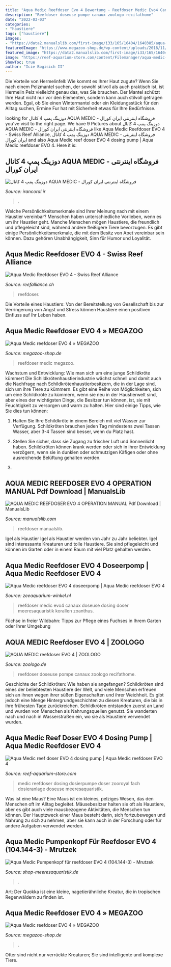 ```yaml
---
title: "Aqua Medic Reefdoser Evo 4 Bewertung - Reefdoser Medic Evo4 Canaux Doseuse Dosing Doser Meeresaquaristik Korallen Zoanthus"
description: "Reefdoser doseuse pompe canaux zoologo recifathome"
date: "2022-03-03"
categories:
- "haustiere"
tags: ["haustiere"]
images:
- "https://data2.manualslib.com/first-image/i33/165/16404/1640385/aqua-medic-reefdoser-evo-4.jpg"
featuredImage: "https://www.megazoo-shop.de/wp-content/uploads/2018/11/AquaMedic_reefdoser-EVO-4_34jpg-390x390.jpg"
featured_image: "https://data2.manualslib.com/first-image/i33/165/16404/1640385/aqua-medic-reefdoser-evo-4.jpg"
image: "https://reef-aquarium-store.com/content/Filemanager/aqua-medic-reefdoser-evo-4-4.jpg_October-22-2018-1050pm.jpg"
ShowToc: true
author: "Icie Bogisich II"
---
```



Die Vorteile von Hermelinfell: Wie kommt es Ihrer Haut zugute?
Wenn Sie nach einem Pelzmantel suchen, der sowohl stilvoll als auch praktisch ist, ist Hermelin Pelz vielleicht genau das, was Sie brauchen. Der Mantel schützt Ihre Haut nicht nur vor den Elementen, sondern kann auch stilvoll getragen werden. Egal, ob Sie einen Wintermantel oder ein Kleidungsstück für den Alltag suchen, Ermine Fur hat mit Sicherheit etwas für Ihre Bedürfnisse.

	

		
looking for دوزینگ پمپ 4 کانال AQUA MEDIC - فروشگاه اینترنتی ایران کورال you've visit to the right page. We have 9 Pictures about دوزینگ پمپ 4 کانال AQUA MEDIC - فروشگاه اینترنتی ایران کورال like Aqua Medic Reefdoser EVO 4 - Swiss Reef Alliance, دوزینگ پمپ 4 کانال AQUA MEDIC - فروشگاه اینترنتی ایران کورال and also Aqua Medic reef doser EVO 4 dosing pump | Aqua Medic reefdoser EVO 4. Here it is:
		
    
## دوزینگ پمپ 4 کانال AQUA MEDIC - فروشگاه اینترنتی ایران کورال

<img loading=lazy src="https://irancoral.ir/wp-content/uploads/2020/02/دوزینگ-پمپ-4-کانال-اکوامدیک-EVO-4-7-2048x1371.jpg" onerror="this.onerror=null;this.src='https://tse1.mm.bing.net/th?id=OIP.bYOQtrYj_SWWGoGpbkLJKAHaE9&amp;pid=15.1';" alt="دوزینگ پمپ 4 کانال AQUA MEDIC - فروشگاه اینترنتی ایران کورال">

_Source: irancoral.ir_

>. 

	

Welche Persönlichkeitsmerkmale sind Ihrer Meinung nach mit einem Haustier vereinbar?
Menschen haben unterschiedliche Vorlieben, wenn es um ihr Haustier geht. Manche Menschen mögen Haustiere, die freundlich und pflegeleicht sind, während andere fleißigere Tiere bevorzugen. Es gibt einige Persönlichkeitsmerkmale, die mit dem Besitz von Apet vereinbar sein können. Dazu gehören Unabhängigkeit, Sinn für Humor und Loyalität.

    
## Aqua Medic Reefdoser EVO 4 - Swiss Reef Alliance

<img loading=lazy src="https://i0.wp.com/reefalliance.ch/wp-content/uploads/2021/07/index-4.jpg?resize=1024%2C1024&amp;ssl=1" onerror="this.onerror=null;this.src='https://tse2.mm.bing.net/th?id=OIP.PieYNZ3dtV6JssAHjVbdbQHaHa&amp;pid=15.1';" alt="Aqua Medic Reefdoser EVO 4 - Swiss Reef Alliance">

_Source: reefalliance.ch_

>reefdoser. 

	

Die Vorteile eines Haustiers: Von der Bereitstellung von Gesellschaft bis zur Verringerung von Angst und Stress können Haustiere einen positiven Einfluss auf Ihr Leben haben.

    
## Aqua Medic Reefdoser EVO 4 » MEGAZOO

<img loading=lazy src="https://www.megazoo-shop.de/wp-content/uploads/2018/11/AquaMedic_reefdoser-EVO-4_3.jpg" onerror="this.onerror=null;this.src='https://tse4.mm.bing.net/th?id=OIP.t7P71QkxeOjqB9fW8a-DMAHaHa&amp;pid=15.1';" alt="Aqua Medic reefdoser EVO 4 » MEGAZOO">

_Source: megazoo-shop.de_

>reefdoser medic megazoo. 

	

Wachstum und Entwicklung: Wie man sich um eine junge Schildkröte kümmert
Die Schildkrötenhaustierindustrie wächst schnell und damit auch die Nachfrage nach Schildkrötenhaustierbesitzern, die in der Lage sind, sich um ihre Tiere zu kümmern. Es gibt eine Reihe von Möglichkeiten, sich um eine Schildkröte zu kümmern, wenn sie neu in der Haustierwelt sind, aber eines der wichtigsten Dinge, die Besitzer tun können, ist, sie mit Feuchtigkeit zu versorgen und warm zu halten. Hier sind einige Tipps, wie Sie dies tun können:
1. Halten Sie Ihre Schildkröte in einem Bereich mit viel Wasser zur Verfügung. Schildkröten brauchen jeden Tag mindestens zwei Tassen Wasser, aber 3-4 Tassen sind besser, wenn du Platz hast.

2. Stellen Sie sicher, dass sie Zugang zu frischer Luft und Sonnenlicht haben. Schildkröten können krank werden oder sich in ihrer Entwicklung verzögern, wenn sie in dunklen oder schmutzigen Käfigen oder ohne ausreichende Belüftung gehalten werden.

3.

    
## AQUA MEDIC REEFDOSER EVO 4 OPERATION MANUAL Pdf Download | ManualsLib

<img loading=lazy src="https://data2.manualslib.com/first-image/i33/165/16404/1640385/aqua-medic-reefdoser-evo-4.jpg" onerror="this.onerror=null;this.src='https://tse1.mm.bing.net/th?id=OIP.KVbAkWu3dlvISbb9odUPugHaLE&amp;pid=15.1';" alt="AQUA MEDIC REEFDOSER EVO 4 OPERATION MANUAL Pdf Download | ManualsLib">

_Source: manualslib.com_

>reefdoser manualslib. 

	

Igel als Haustier
Igel als Haustier werden von Jahr zu Jahr beliebter. Igel sind interessante Kreaturen und tolle Haustiere. Sie sind pflegeleicht und können im Garten oder in einem Raum mit viel Platz gehalten werden.

    
## Aqua Medic Reefdoser EVO 4 Doseerpomp | Aqua Medic Reefdoser EVO 4

<img loading=lazy src="https://zeeaquarium-winkel.nl/content/Filemanager/aqua-medic-reefdoser-evo-4-3.jpg_October-22-2018-1050pm.jpg" onerror="this.onerror=null;this.src='https://tse1.mm.bing.net/th?id=OIP.xG0k25uiNIbLfx5wBN4OIgHaHa&amp;pid=15.1';" alt="Aqua Medic reefdoser EVO 4 doseerpomp | Aqua Medic reefdoser EVO 4">

_Source: zeeaquarium-winkel.nl_

>reefdoser medic evo4 canaux doseuse dosing doser meeresaquaristik korallen zoanthus. 

	

Füchse in freier Wildbahn: Tipps zur Pflege eines Fuchses in Ihrem Garten oder Ihrer Umgebung

    
## AQUA MEDIC Reefdoser EVO 4 | ZOOLOGO

<img loading=lazy src="https://www.petcdn.de/media/image/b1/d7/09/aqua-medic-reefdoser-evo-4-861407-4025901135084_600x600.jpg" onerror="this.onerror=null;this.src='https://tse2.mm.bing.net/th?id=OIP.UxeUKHFRk9vxgOJMgOpaKgHaEo&amp;pid=15.1';" alt="AQUA MEDIC reefdoser EVO 4 | ZOOLOGO">

_Source: zoologo.de_

>reefdoser doseuse pompe canaux zoologo recifathome. 

	

Geschichte der Schildkröten: Wie haben sie angefangen?
Schildkröten sind eines der beliebtesten Haustiere der Welt, und viele Menschen erfreuen sich an ihnen wegen ihrer süßen Eigenschaften und ihrer Weichheit. Es gibt jedoch eine Menge Hintergrundgeschichten zu diesen Kreaturen, die bis in ihre frühesten Tage zurückreichen. Schildkröten entstanden zuerst an Land und wurden von Menschen als Nahrungsquellen genutzt. Sie wanderten nach und nach in Wasserstraßen ein, wo sie als Haustiere verwendet wurden.

    
## Aqua Medic Reef Doser EVO 4 Dosing Pump | Aqua Medic Reefdoser EVO 4

<img loading=lazy src="https://reef-aquarium-store.com/content/Filemanager/aqua-medic-reefdoser-evo-4-4.jpg_October-22-2018-1050pm.jpg" onerror="this.onerror=null;this.src='https://tse2.mm.bing.net/th?id=OIP.hc3u_T0aJNh7e_kfYlVJjgHaHa&amp;pid=15.1';" alt="Aqua Medic reef doser EVO 4 dosing pump | Aqua Medic reefdoser EVO 4">

_Source: reef-aquarium-store.com_

>medic reefdoser dosing dosierpumpe doser zooroyal fach dosieranlage doseuse meeresaquaristik. 

	

Was ist eine Maus?
Eine Maus ist ein kleines, pelziges Wesen, das den Menschen oft im Alltag begleitet. Mäusebesitzer halten sie oft als Haustiere, aber es gibt auch viele mausbezogene Aktivitäten, die Menschen tun können. Der Hauptzweck einer Maus besteht darin, sich fortzubewegen und Nahrung zu sich zu nehmen, aber sie kann auch in der Forschung oder für andere Aufgaben verwendet werden.

    
## Aqua Medic Pumpenkopf Für Reefdoser EVO 4 (104.144-3) - Mrutzek

<img loading=lazy src="https://www.shop-meeresaquaristik.de/images/product_images/info_images/17346_1.jpg" onerror="this.onerror=null;this.src='https://tse2.mm.bing.net/th?id=OIP.Dd4AcrbUx6EKNr4PSUDmFAAAAA&amp;pid=15.1';" alt="Aqua Medic Pumpenkopf für reefdoser EVO 4 (104.144-3) - Mrutzek">

_Source: shop-meeresaquaristik.de_

>. 

	

Art: Der Quokka ist eine kleine, nagetierähnliche Kreatur, die in tropischen Regenwäldern zu finden ist.

    
## Aqua Medic Reefdoser EVO 4 » MEGAZOO

<img loading=lazy src="https://www.megazoo-shop.de/wp-content/uploads/2018/11/AquaMedic_reefdoser-EVO-4_34jpg-390x390.jpg" onerror="this.onerror=null;this.src='https://tse4.mm.bing.net/th?id=OIP.qVrgdR70Q3lvjVfwNg03ZwAAAA&amp;pid=15.1';" alt="Aqua Medic reefdoser EVO 4 » MEGAZOO">

_Source: megazoo-shop.de_

>. 

	

Otter sind nicht nur verrückte Kreaturen; Sie sind intelligente und komplexe Tiere.

